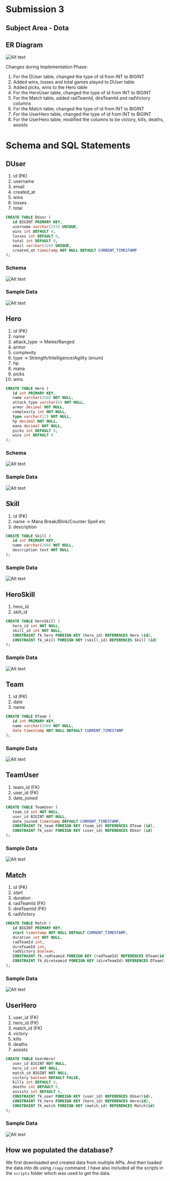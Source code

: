 # Submission 3

## Subject Area - Dota

## ER Diagram

![Alt text](./images/Dota%20ER%20Diagram.png?height=800 "Title")

Changes during Implementation Phase:
1. For the DUser table, changed the type of id from INT to BIGINT
2. Added wins, losses and total games played to DUser table
3. Added picks, wins to the Hero table
4. For the HeroUser table, changed the type of id from INT to BIGINT
5. For the Match table, added radTeamId, direTeamId and radVictory columns
6. For the Match table, changed the type of id from INT to BIGINT
7. For the UserHero table, changed the type of id from INT to BIGINT
8. For the UserHero table, modified the columns to be victory, kills, deaths, assists


Schema and SQL Statements
==============
## DUser

   1. id (PK)
   2. username
   3. email
   4. created_at
   5. wins 
   6. losses 
   7. total
   
```SQL
CREATE TABLE DUser (
   id BIGINT PRIMARY KEY, 
   username varchar(255) UNIQUE,
   wins int DEFAULT 0,
   losses int DEFAULT 0,
   total int DEFAULT 0,
   email varchar(320) UNIQUE,
   created_at timestamp NOT NULL DEFAULT CURRENT_TIMESTAMP
);
```

### Schema
![Alt text](./images/DUser%20Schema.png?height=500 "Title")

### Sample Data

![Alt text](./images/DUser%20Sample%20Data.png?height=500 "Title")

## Hero

   1. id (PK)
   2. name
   3. attack_type -> Melee/Ranged
   4. armor
   5. complexity
   6. type -> Strength/Intelligence/Agility (enum)
   7. hp
   8. mana
   9. picks
   10. wins

```SQL
CREATE TABLE Hero (
   id int PRIMARY KEY,
   name varchar(200) NOT NULL,
   attack_type varchar(6) NOT NULL,
   armor decimal NOT NULL,
   complexity int NOT NULL,   
   type varchar(12) NOT NULL,
   hp decimal NOT NULL,
   mana decimal NOT NULL,
   picks int DEFAULT 0,
   wins int DEFAULT 0
);
```

### Schema
![Alt text](./images/Hero%20Schema.png?height=500 "Title")

### Sample Data
![Alt text](./images/Hero%20Sample%20Data.png?height=500 "Title")

## Skill

   1. id (PK)
   1. name -> Mana Break/Blink/Counter Spell etc
   2. description
   
```SQL
CREATE TABLE Skill (
   id int PRIMARY KEY,
   name varchar(200) NOT NULL,
   description text NOT NULL
);
```
### Sample Data
![Alt text](./images/Skill%20Sample%20Data.png?height=500 "Title")

## HeroSkill

   1. hero_id
   2. skill_id

```SQL
CREATE TABLE HeroSkill (
   hero_id int NOT NULL,
   skill_id int NOT NULL,
   CONSTRAINT fk_hero FOREIGN KEY (hero_id) REFERENCES Hero (id),
   CONSTRAINT fk_skill FOREIGN KEY (skill_id) REFERENCES Skill (id)
);
```
### Sample Data
![Alt text](./images/Hero%20Skill%20Sample%20Data.png?height=500 "Title")

## Team

   1. id (PK)
   2. date
   3. name
   
```SQL
CREATE TABLE DTeam (
   id int PRIMARY KEY,
   name varchar(200) NOT NULL,
   date timestamp NOT NULL DEFAULT CURRENT_TIMESTAMP
);
```
### Sample Data
![Alt text](./images/Team%20Sample%20Data.png?height=500 "Title")

## TeamUser

   1. team_id (FK)
   2. user_id (FK)
   3. date_joined

```SQL
CREATE TABLE TeamUser (
   team_id int NOT NULL,
   user_id BIGINT NOT NULL,
   date_joined timestamp DEFAULT CURRENT_TIMESTAMP,
   CONSTRAINT fk_team FOREIGN KEY (team_id) REFERENCES DTeam (id),
   CONSTRAINT fk_user FOREIGN KEY (user_id) REFERENCES DUser (id)
);
```
### Sample Data
![Alt text](./images/Team%20User%20Sample%20Data.png?height=500 "Title")

## Match

   1. id (PK)
   2. start
   3. duration
   4. radTeamId (FK)
   5. direTeamId (FK)
   6. radVictory

```SQL
CREATE TABLE Match (
   id BIGINT PRIMARY KEY,
   start timestamp NOT NULL DEFAULT CURRENT_TIMESTAMP,
   duration int NOT NULL,
   radTeamId int,
   direTeamId int,
   radVictory boolean,
   CONSTRAINT fk_radteamid FOREIGN KEY (radTeamId) REFERENCES DTeam(id),
   CONSTRAINT fk_direteamid FOREIGN KEY (direTeamId) REFERENCES DTeam(id)
);
```
### Sample Data
![Alt text](./images/Match%20Sample%20Data.png?height=500 "Title")

## UserHero

   1. user_id (FK)
   2. hero_id (FK)
   3. match_id (FK)
   4. victory
   5. kills
   6. deaths
   7. assists

```SQL
CREATE TABLE UserHero(
   user_id BIGINT NOT NULL,
   hero_id int NOT NULL,
   match_id BIGINT NOT NULL,
   victory boolean DEFAULT FALSE,
   kills int DEFAULT 0,
   deaths int DEFAULT 0,
   assists int DEFAULT 0,
   CONSTRAINT fk_user FOREIGN KEY (user_id) REFERENCES DUser(id),
   CONSTRAINT fk_hero FOREIGN KEY (hero_id) REFERENCES Hero(id),
   CONSTRAINT fk_match FOREIGN KEY (match_id) REFERENCES Match(id)
);
```

### Sample Data
![Alt text](./images/User%20Hero%20Sample%20Data.png?height=500 "Title")

## How we populated the database?
We first downloaded and created data from multiple APIs. And then loaded the data into db using `/copy` command.
I have also included all the scripts in the `scripts` folder which was used to get the data.

